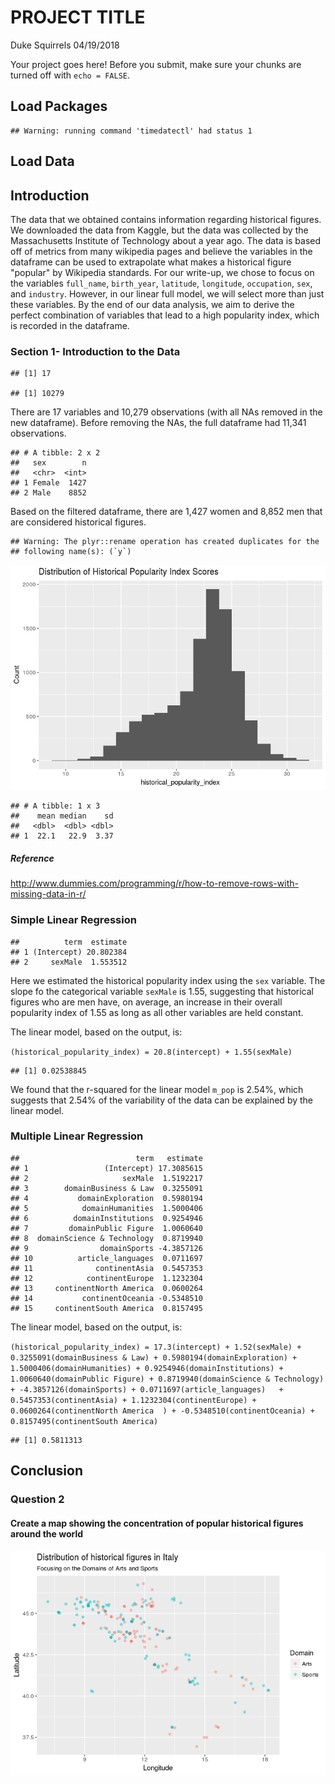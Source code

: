 PROJECT TITLE
================
Duke Squirrels
04/19/2018

Your project goes here! Before you submit, make sure your chunks are turned off with `echo = FALSE`.

Load Packages
-------------

    ## Warning: running command 'timedatectl' had status 1

Load Data
---------

Introduction
------------

The data that we obtained contains information regarding historical figures. We downloaded the data from Kaggle, but the data was collected by the Massachusetts Institute of Technology about a year ago. The data is based off of metrics from many wikipedia pages and believe the variables in the dataframe can be used to extrapolate what makes a historical figure "popular" by Wikipedia standards. For our write-up, we chose to focus on the variables `full_name`, `birth_year`, `latitude`, `longitude`, `occupation`, `sex`, and `industry`. However, in our linear full model, we will select more than just these variables. By the end of our data analysis, we aim to derive the perfect combination of variables that lead to a high popularity index, which is recorded in the dataframe.

### Section 1- Introduction to the Data

    ## [1] 17

    ## [1] 10279

There are 17 variables and 10,279 observations (with all NAs removed in the new dataframe). Before removing the NAs, the full dataframe had 11,341 observations.

    ## # A tibble: 2 x 2
    ##   sex        n
    ##   <chr>  <int>
    ## 1 Female  1427
    ## 2 Male    8852

Based on the filtered dataframe, there are 1,427 women and 8,852 men that are considered historical figures.

    ## Warning: The plyr::rename operation has created duplicates for the
    ## following name(s): (`y`)

![](project_files/figure-markdown_github/distribution-of-index-1.png)

    ## # A tibble: 1 x 3
    ##    mean median    sd
    ##   <dbl>  <dbl> <dbl>
    ## 1  22.1   22.9  3.37

##### Reference

<http://www.dummies.com/programming/r/how-to-remove-rows-with-missing-data-in-r/>

### Simple Linear Regression

    ##          term  estimate
    ## 1 (Intercept) 20.802384
    ## 2     sexMale  1.553512

Here we estimated the historical popularity index using the `sex` variable. The slope fo the categorical variable `sexMale` is 1.55, suggesting that historical figures who are men have, on average, an increase in their overall popularity index of 1.55 as long as all other variables are held constant.

The linear model, based on the output, is:

`(historical_popularity_index) = 20.8(intercept) + 1.55(sexMale)`

    ## [1] 0.02538845

We found that the r-squared for the linear model `m_pop` is 2.54%, which suggests that 2.54% of the variability of the data can be explained by the linear model.

### Multiple Linear Regression

    ##                          term   estimate
    ## 1                 (Intercept) 17.3085615
    ## 2                     sexMale  1.5192217
    ## 3        domainBusiness & Law  0.3255091
    ## 4           domainExploration  0.5980194
    ## 5            domainHumanities  1.5000406
    ## 6          domainInstitutions  0.9254946
    ## 7         domainPublic Figure  1.0060640
    ## 8  domainScience & Technology  0.8719940
    ## 9                domainSports -4.3857126
    ## 10          article_languages  0.0711697
    ## 11              continentAsia  0.5457353
    ## 12            continentEurope  1.1232304
    ## 13     continentNorth America  0.0600264
    ## 14           continentOceania -0.5348510
    ## 15     continentSouth America  0.8157495

The linear model, based on the output, is:

`(historical_popularity_index) = 17.3(intercept) + 1.52(sexMale) + 0.3255091(domainBusiness & Law) + 0.5980194(domainExploration) + 1.5000406(domainHumanities) + 0.9254946(domainInstitutions) + 1.0060640(domainPublic Figure) + 0.8719940(domainScience & Technology) + -4.3857126(domainSports) + 0.0711697(article_languages)   + 0.5457353(continentAsia) + 1.1232304(continentEurope) + 0.0600264(continentNorth America  ) + -0.5348510(continentOceania) + 0.8157495(continentSouth America)`

    ## [1] 0.5811313

Conclusion
----------

### Question 2

#### Create a map showing the concentration of popular historical figures around the world

![](project_files/figure-markdown_github/Italy-1.png)

